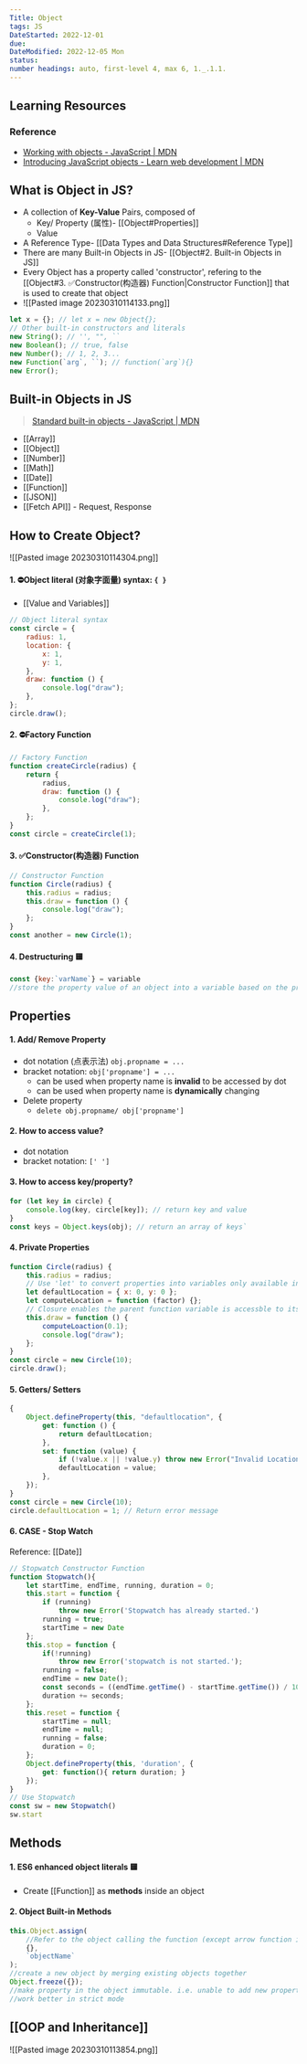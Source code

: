 ```yaml
---
Title: Object
tags: JS
DateStarted: 2022-12-01
due:
DateModified: 2022-12-05 Mon
status:
number headings: auto, first-level 4, max 6, 1._.1.1.
---
```


## Learning Resources

### Reference

- [Working with objects - JavaScript | MDN](https://developer.mozilla.org/en-US/docs/Web/JavaScript/Guide/Working_with_Objects)
- [Introducing JavaScript objects - Learn web development | MDN](https://developer.mozilla.org/en-US/docs/Learn/JavaScript/Objects)

## What is Object in JS?

- A collection of **Key-Value** Pairs, composed of
  - Key/ Property (属性)- [[Object#Properties]]
  - Value
- A Reference Type- [[Data Types and Data Structures#Reference Type]]
- There are many Built-in Objects in JS- [[Object#2. Built-in Objects in JS]]
- Every Object has a property called 'constructor', refering to the [[Object#3. ✅Constructor(构造器) Function|Constructor Function]] that is used to create that object
- ![[Pasted image 20230310114133.png]]

```js
let x = {}; // let x = new Object{};
// Other built-in constructors and literals
new String(); // '', "", ``
new Boolean(); // true, false
new Number(); // 1, 2, 3...
new Function(`arg`, ``); // function(`arg`){}
new Error();
```

## Built-in Objects in JS

> [Standard built-in objects - JavaScript | MDN](https://developer.mozilla.org/en-US/docs/Web/JavaScript/Reference/Global_Objects)

- [[Array]]
- [[Object]]
- [[Number]]
- [[Math]]
- [[Date]]
- [[Function]]
- [[JSON]]
- [[Fetch API]] - Request, Response

## How to Create Object?

![[Pasted image 20230310114304.png]]

#### 1. ⛔Object literal (对象字面量) syntax: `{ }`

- [[Value and Variables]]

```js
// Object literal syntax
const circle = {
	radius: 1,
	location: {
		x: 1,
		y: 1,
	},
	draw: function () {
		console.log("draw");
	},
};
circle.draw();
```

#### 2. ⛔Factory Function

```js
// Factory Function
function createCircle(radius) {
	return {
		radius,
		draw: function () {
			console.log("draw");
		},
	};
}
const circle = createCircle(1);
```

#### 3. ✅Constructor(构造器) Function

```js
// Constructor Function
function Circle(radius) {
	this.radius = radius;
	this.draw = function () {
		console.log("draw");
	};
}
const another = new Circle(1);
```

#### 4. Destructuring 🟨

```js
const {key:`varName`} = variable
//store the property value of an object into a variable based on the property key
```

## Properties

#### 1. Add/ Remove Property

- dot notation (点表示法) `obj.propname = ...`
- bracket notation: `obj['propname'] = ...`
  - can be used when property name is **invalid** to be accessed by dot
  - can be used when property name is **dynamically** changing
- Delete property
  - `delete obj.propname/ obj['propname']`

#### 2. How to access value?

- dot notation
- bracket notation: `[' ']`

#### 3. How to access key/property?

```js
for (let key in circle) {
	console.log(key, circle[key]); // return key and value
}
const keys = Object.keys(obj); // return an array of keys`
```

#### 4. Private Properties

```js
function Circle(radius) {
	this.radius = radius;
	// Use 'let' to convert properties into variables only available inside this scope
	let defaultLocation = { x: 0, y: 0 };
	let computeLocation = function (factor) {};
	// Closure enables the parent function variable is accessble to its child without 'this' keyword
	this.draw = function () {
		computeLoaction(0.1);
		console.log("draw");
	};
}
const circle = new Circle(10);
circle.draw();
```

#### 5. Getters/ Setters

```js
{
	Object.defineProperty(this, "defaultlocation", {
		get: function () {
			return defaultLocation;
		},
		set: function (value) {
			if (!value.x || !value.y) throw new Error("Invalid Location");
			defaultLocation = value;
		},
	});
}
const circle = new Circle(10);
circle.defaultLocation = 1; // Return error message
```

#### 6. CASE - Stop Watch

Reference: [[Date]]

```js
// Stopwatch Constructor Function
function Stopwatch(){
	let startTime, endTime, running, duration = 0;
	this.start = function {
		if (running)
			throw new Error('Stopwatch has already started.')
		running = true;
		startTime = new Date
	};
	this.stop = function {
		if(!running)
			throw new Error('stopwatch is not started.');
		running = false;
		endTime = new Date();
		const seconds = ((endTime.getTime() - startTime.getTime()) / 1000;
		duration += seconds;
	};
	this.reset = function {
		startTime = null;
		endTime = null;
		running = false;
		duration = 0;
	};
	Object.defineProperty(this, 'duration', {
		get: function(){ return duration; }
	});
}
// Use Stopwatch
const sw = new Stopwatch()
sw.start
```

## Methods

#### 1. ES6 enhanced object literals 🟨

- Create [[Function]] as **methods** inside an object

#### 2. Object Built-in Methods

```js
this.Object.assign(
	//Refer to the object calling the function (except arrow function in which 'this' refers to its parent object)
	{},
	`objectName`
);
//create a new object by merging existing objects together
Object.freeze({});
//make property in the object immutable. i.e. unable to add new properties, but the value inside a deeper level is mutable
//work better in strict mode
```

## [[OOP and Inheritance]]

![[Pasted image 20230310113854.png]]
